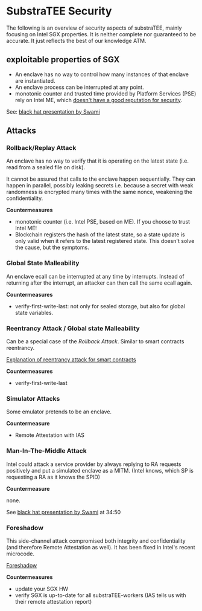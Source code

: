 # SubstraTEE Security
The following is an overview of security aspects of substraTEE, mainly focusing on Intel SGX properties. It is neither complete nor guaranteed to be accurate. It just reflects the best of our knowledge ATM.

## exploitable properties of SGX
* An enclave has no way to control how many instances of that enclave are instantiated.
* An enclave process can be interrupted at any point. 
* monotonic counter and trusted time provided by Platform Services (PSE) rely on Intel ME, which [doesn't have a good reputation for security](https://en.wikipedia.org/wiki/Intel_Management_Engine#Security_vulnerabilities).

See: [black hat presentation by Swami](https://youtu.be/0ZxBO3vLB-A)

## Attacks

### Rollback/Replay Attack
An enclave has no way to verify that it is operating on the latest state (i.e. read from a sealed file on disk).

It cannot be assured that calls to the enclave happen sequentially. They can happen in parallel, possibly leaking secrets i.e. because a secret with weak randomness is encrypted many times with the same nonce, weakening the confidentiality.

**Countermeasures**

* monotonic counter (i.e. Intel PSE, based on ME). If you choose to trust Intel ME!
* Blockchain registers the hash of the latest state, so a state update is only valid when it refers to the latest registered state. This doesn't solve the cause, but the symptoms.


### Global State Malleability
An enclave ecall can be interrupted at any time by interrupts. Instead of returning after the interrupt, an attacker can then call the same ecall again.

**Countermeasures**
* verify-first-write-last: not only for sealed storage, but also for global state variables.

### Reentrancy Attack / Global state Malleability
Can be a special case of the *Rollback Attack*.
Similar to smart contracts reentrancy.

[Explanation of reentrancy attack for smart contracts](https://medium.com/@gus_tavo_guim/reentrancy-attack-on-smart-contracts-how-to-identify-the-exploitable-and-an-example-of-an-attack-4470a2d8dfe4)

**Countermeasures**

* verify-first-write-last 

### Simulator Attacks

Some emulator pretends to be an enclave.

**Countermeasure**

* Remote Attestation with IAS

### Man-In-The-Middle Attack

Intel could attack a service provider by always replying to RA requests positively and put a simulated enclave as a MITM.
(Intel knows, which SP is requesting a RA as it knows the SPID)

**Countermeasure**

none.

See [black hat presentation by Swami](https://youtu.be/0ZxBO3vLB-A) at 34:50


### Foreshadow
This side-channel attack compromised both integrity and confidentiality (and therefore Remote Attestation as well). It has been fixed in Intel's recent microcode.

[Foreshadow](https://en.wikipedia.org/wiki/Foreshadow_(security_vulnerability))

**Countermeasures**

* update your SGX HW
* verify SGX is up-to-date for all substraTEE-workers (IAS tells us with their remote attestation report)


